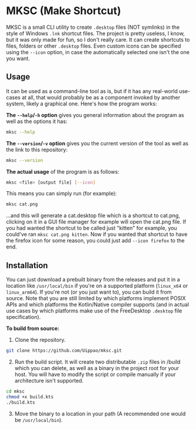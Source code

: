 # MKSC (Make Shortcut)
MKSC is a small CLI utility to create `.desktop` files (NOT symlinks) in the style of Windows `.lnk` shortcut files. The project is pretty useless, I know, but it was only made for fun, so I don't really care. It can create shortcuts to files, folders or other `.desktop` files. Even custom icons can be specified using the `--icon` option, in case the automatically selected one isn't the one you want.

## Usage
It can be used as a command-line tool as is, but if it has any real-world use-cases at all, that would probably be as a component invoked by another system, likely a graphical one. 
Here's how the program works:

**The `--help`/`-h` option** gives you general information about the program as well as the options it has:
```bash
mksc --help
```


**The `--version`/`-v` option** gives you the current version of the tool as well as the link to this repository:
```bash
mksc --version
```


**The actual usage** of the program is as follows:
```bash
mksc <file> [output file] [--icon]
```

This means you can simply run (for example):
```bash
mksc cat.png
```
...and this will generate a cat.desktop file which is a shortcut to cat.png, clicking on it in a GUI file manager for example will open the cat.png file. If you had wanted the shortcut to be called just "kitten" for example, you could've ran `mksc cat.png kitten`. Now if you wanted that shortcut to have the firefox icon for some reason, you could just add `--icon firefox` to the end.

## Installation
You can just download a prebuilt binary from the releases and put it in a location like `/usr/local/bin` if you're on a supported platform (`linux_x64` or `linux_arm64`).
If you're not (or you just want to), you can build it from source. Note that you are still limited by which platforms implement POSIX APIs and which platforms the Kotlin/Native compiler supports (and in actual use cases by which platforms make use of the FreeDesktop `.desktop` file specification). 

**To build from source:**
1. Clone the repository.
```bash
git clone https://github.com/Uippao/mksc.git
```
2. Run the build script. It will create two distributable `.zip` files in /build which you can delete, as well as a binary in the project root for your host. You will have to modify the script or compile manually if your architecture isn't supported.
```bash
cd mksc
chmod +x build.kts
./build.kts
```
3. Move the binary to a location in your path (A recommended one would be `/usr/local/bin`).
